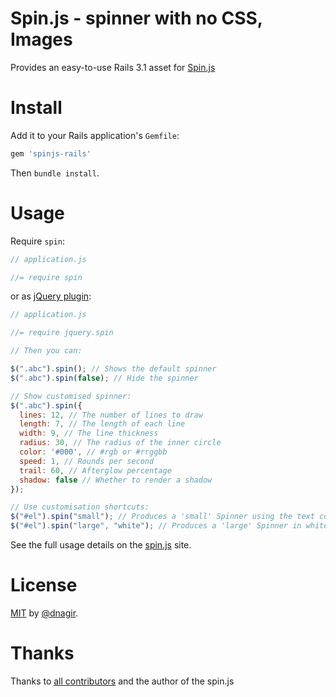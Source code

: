 # Spin.js - spinner with no CSS, Images

Provides an easy-to-use Rails 3.1 asset for [Spin.js](http://fgnass.github.com/spin.js/)

# Install

Add it to your Rails application's `Gemfile`:

```ruby
gem 'spinjs-rails'
```

Then `bundle install`.


# Usage

Require `spin`:


```javascript
// application.js

//= require spin
```

or as [jQuery plugin](https://gist.github.com/1290439/):

```javascript
// application.js

//= require jquery.spin

// Then you can:

$(".abc").spin(); // Shows the default spinner
$(".abc").spin(false); // Hide the spinner

// Show customised spinner:
$(".abc").spin({
  lines: 12, // The number of lines to draw
  length: 7, // The length of each line
  width: 9, // The line thickness
  radius: 30, // The radius of the inner circle
  color: '#000', // #rgb or #rrggbb
  speed: 1, // Rounds per second
  trail: 60, // Afterglow percentage
  shadow: false // Whether to render a shadow
});

// Use customisation shortcuts:
$("#el").spin("small"); // Produces a 'small' Spinner using the text color of #el.
$("#el").spin("large", "white"); // Produces a 'large' Spinner in white (or any valid CSS color).
```

See the full usage details on the [spin.js](http://fgnass.github.com/spin.js/) site.


# License

[MIT](http://www.opensource.org/licenses/mit-license.php) by [@dnagir](https://twitter.com/dnagir).


# Thanks

Thanks to [all contributors](https://github.com/dnagir/spinjs-rails/graphs/contributors) and the author of the spin.js

